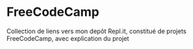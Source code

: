 # FreeCodeCamp
Collection de liens vers mon depôt Repl.it, constitué de projets FreeCodeCamp, avec explication du projet
